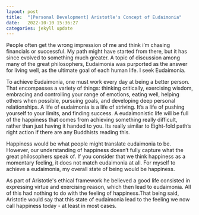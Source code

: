 ```yaml
---
layout: post
title:  "[Personal Development] Aristotle's Concept of Eudaimonia"
date:   2022-10-10 15:36:27
categories: jekyll update
---
```



People often get the wrong impression of me and think i’m chasing financials or successful. My path might have started from there, but it has since evolved to something much greater. A topic of discussion among many of the great philosophers, Eudaimonia was purported as the answer for living well, as the ultimate goal of each human life. I seek Eudaimonia.

To achieve Eudaimonia, one must work every day at being a better person. That encompasses a variety of things: thinking critically, exercising wisdom, embracing and controlling your range of emotions, eating well, helping others when possible, pursuing goals, and developing deep personal relationships. A life of eudaimonia is a life of striving. It’s a life of pushing yourself to your limits, and finding success. A eudaimonistic life will be full of the happiness that comes from achieving something really difficult, rather than just having it handed to you. Its really similar to Eight-fold path’s right action if there are any Buddhists reading this.

Happiness would be what people might translate eudaimonia to be. However, our understanding of happiness doesn’t fully capture what the great philosophers speak of. If you consider that we think happiness as a momentary feeling, it does not match eudaimonia at all. For myself to achieve a eudaimonia, my overall state of being would be happiness. 

As part of Aristotle's ethical framework he believed a good life consisted in expressing virtue and exercising reason, which then lead to eudaimonia. All of this had nothing to do with the feeling of happiness.That being said, Aristotle would say that this state of eudaimonia lead to the feeling we now call happiness today - at least in most cases.
